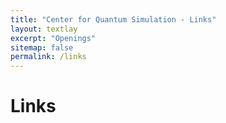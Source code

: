 ```yaml
---
title: "Center for Quantum Simulation - Links"
layout: textlay
excerpt: "Openings"
sitemap: false
permalink: /links
---
```


# Links

